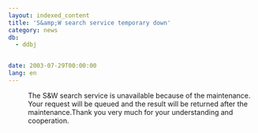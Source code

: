 ```yaml
---
layout: indexed_content
title: 'S&amp;W search service temporary down'
category: news
db:
  - ddbj


date: 2003-07-29T00:00:00
lang: en
---
```


<dd>The S&amp;W search service is unavailable because of the maintenance. Your request will be queued and the result will be returned after the maintenance.Thank you very much for your understanding and cooperation.</dd>
